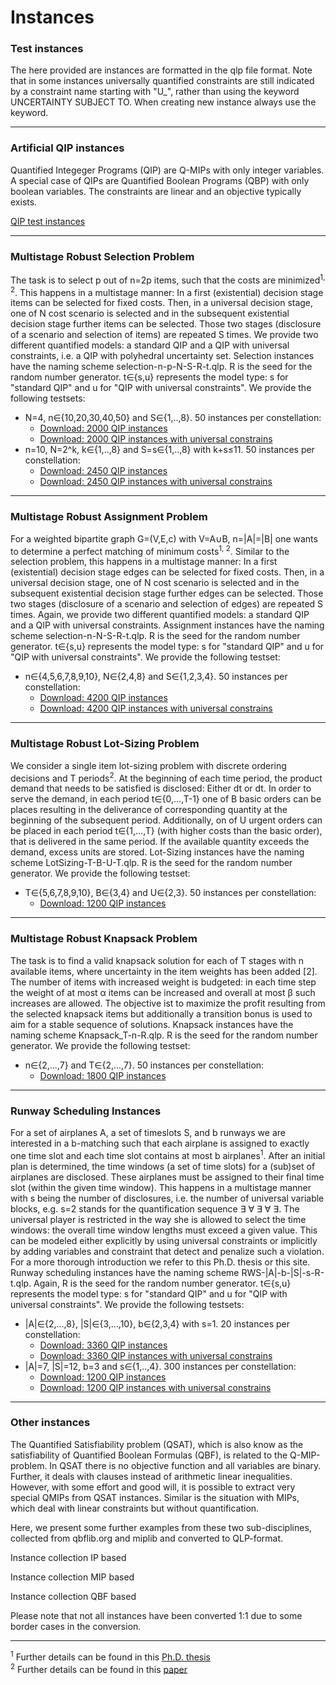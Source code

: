 # Instances

<!-- ![HomePic](images/HomePic.png) -->

### Test instances

The here provided are instances are formatted in the  qlp file format. Note that in some instances universally quantified constraints are still indicated by a constraint name starting with "U_", rather than using the keyword UNCERTAINTY SUBJECT TO. When creating new instance always use the keyword.

---

### Artificial QIP instances

Quantified Integeger Programs (QIP) are Q-MIPs with only integer variables. A special case of QIPs are Quantified Boolean Programs (QBP) with only boolean variables. The constraints are linear and an objective typically exists.

<a href="../downloads/instances/mrsp/QIP.tar.gz" download>QIP test instances</a>

---

### Multistage Robust Selection Problem

The task is to select p out of n=2p items, such that the costs are minimized<sup>1, 2</sup>. This happens in a multistage manner: In a first (existential) decision stage items can be selected for fixed costs. Then, in a universal decision stage, one of N cost scenario is selected and in the subsequent existential decision stage further items can be selected. Those two stages (disclosure of a scenario and selection of items) are repeated S times. We provide two different quantified models: a standard QIP and a QIP with universal constraints, i.e. a QIP with polyhedral uncertainty set. Selection instances have the naming scheme selection-n-p-N-S-R-t.qlp. R is the seed for the random number generator. t∈{s,u} represents the model type: s for "standard QIP" and u for "QIP with universal constraints". We provide the following testsets:

* N=4, n∈{10,20,30,40,50} and S∈{1,..,8}. 50 instances per constellation:
    * <a href="/../downloads/instances/mrsp/Selection_QIP_4Scenarios.zip" download>Download: 2000 QIP instances</a>
    * <a href="/../downloads/instances/mrsp/Selection_QIPPU_4Scenarios.zip" download>Download: 2000 QIP instances with universal constrains</a>
* n=10, N=2^k, k∈{1,..,8} and S=s∈{1,..,8} with k+s≤11. 50 instances per constellation:
    * <a href="/../downloads/instances/mrsp/Selection_QIP_10items.zip" download>Download: 2450 QIP instances</a>
    * <a href="/../downloads/instances/mrsp/Selection_QIPPU_10items.zip" download>Download: 2450 QIP instances with universal constrains</a>

---

### Multistage Robust Assignment Problem

For a weighted bipartite graph G=(V,E,c) with V=A∪B, n=|A|=|B| one wants to determine a perfect matching of minimum costs<sup>1, 2</sup>. Similar to the selection problem, this happens in a multistage manner: In a first (existential) decision stage edges can be selected for fixed costs. Then, in a universal decision stage, one of N cost scenario is selected and in the subsequent existential decision stage further edges can be selected. Those two stages (disclosure of a scenario and selection of edges) are repeated S times. Again, we provide two different quantified models: a standard QIP and a QIP with universal constraints. Assignment instances have the naming scheme selection-n-N-S-R-t.qlp. R is the seed for the random number generator. t∈{s,u} represents the model type: s for "standard QIP" and u for "QIP with universal constraints". We provide the following testset:

* n∈{4,5,6,7,8,9,10}, N∈{2,4,8} and S∈{1,2,3,4}. 50 instances per constellation:
    * <a href="/../downloads/instances/mrap/Assignment_QIP.zip" download>Download: 4200 QIP instances</a>
    * <a href="/../downloads/instances/mrap/Assignment_QIPPU.zip" download>Download: 4200 QIP instances with universal constrains</a>

---

### Multistage Robust Lot-Sizing Problem

We consider a single item lot-sizing problem with discrete ordering decisions and T periods<sup>2</sup>. At the beginning of each time period, the product demand that needs to be satisfied is disclosed: Either dt or dt. In order to serve the demand, in each period t∈{0,...,T-1} one of B basic orders can be places resulting in the deliverance of corresponding quantity at the beginning of the subsequent period. Additionally, on of U urgent orders can be placed in each period t∈{1,...,T} (with higher costs than the basic order), that is delivered in the same period. If the available quantity exceeds the demand, excess units are stored. Lot-Sizing instances have the naming scheme LotSizing-T-B-U-T.qlp. R is the seed for the random number generator. We provide the following testset:

* T∈{5,6,7,8,9,10}, B∈{3,4} and U∈{2,3}. 50 instances per constellation:
    * <a href="/../downloads/instances/mrlsp/LotSizingInstances.zip" download>Download: 1200 QIP instances</a>

---

### Multistage Robust Knapsack Problem

The task is to find a valid knapsack solution for each of T stages with n available items, where uncertainty in the item weights has been added [2]. The number of items with increased weight is budgeted: in each time step the weight of at most α items can be increased and overall at most β such increases are allowed. The objective ist to maximize the profit resulting from the selected knapsack items but additionally a transition bonus is used to aim for a stable sequence of solutions. Knapsack instances have the naming scheme Knapsack_T-n-R.qlp. R is the seed for the random number generator. We provide the following testset:

* n∈{2,...,7} and T∈{2,...,7}. 50 instances per constellation:
    * <a href="/../downloads/instances/mrkp/KnapsackInstances.zip" download>Download: 1800 QIP instances</a>

---

### Runway Scheduling Instances

For a set of airplanes A, a set of timeslots S, and b runways we are interested in a b-matching such that each airplane is assigned to exactly one time slot and each time slot contains at most b airplanes<sup>1</sup>. After an initial plan is determined, the time windows (a set of time slots) for a (sub)set of airplanes are disclosed. These airplanes must be assigned to their final time slot (within the given time window). This happens in a multistage manner with s being the number of disclosures, i.e. the number of universal variable blocks, e.g. s=2 stands for the quantification sequence ∃ ∀ ∃ ∀ ∃. The universal player is restricted in the way she is allowed to select the time windows: the overall time window lengths must exceed a given value. This can be modeled either explicitly by using universal constraints or implicitly by adding variables and constraint that detect and penalize such a violation. For a more thorough introduction we refer to this Ph.D. thesis or this site. Runway scheduling instances have the naming scheme RWS-|A|-b-|S|-s-R-t.qlp. Again, R is the seed for the random number generator. t∈{s,u} represents the model type: s for "standard QIP" and u for "QIP with universal constraints". We provide the following testsets:

* |A|∈{2,...,8}, |S|∈{3,...,10}, b∈{2,3,4} with s=1. 20 instances per constellation:
    * <a href="/../downloads/instances/rsi/RWS_SingleStage_s.zip" download>Download: 3360 QIP instances</a>
    * <a href="/../downloads/instances/rsi/RWS_SingleStage_u.zip" download>Download: 3360 QIP instances with universal constrains</a>
* |A|=7, |S|=12, b=3 and s∈{1,..,4}. 300 instances per constellation:
    * <a href="/../downloads/instances/rsi/RWS_A7_b3_S12_s.zip" download>Download: 1200 QIP instances</a>
    * <a href="/../downloads/instances/rsi/RWS_A7_b3_S12_u.zip" download>Download: 1200 QIP instances with universal constrains</a>

---

### Other instances

The Quantified Satisfiability problem (QSAT), which is also know as the satisfiability of Quantified Boolean Formulas (QBF), is related to the Q-MIP-problem. In QSAT there is no objective function and all variables are binary. Further, it deals with clauses instead of arithmetic linear inequalities. However, with some effort and good will, it is possible to extract very special QMIPs from QSAT instances. Similar is the situation with MIPs, which deal with linear constraints but without quantification.

Here, we present some further examples from these two sub-disciplines, collected from qbflib.org and miplib and converted to QLP-format. 


Instance collection IP based

Instance collection MIP based

Instance collection QBF based

Please note that not all instances have been converted 1:1 due to some border cases in the conversion.

---

<sup>1</sup> Further details can be found in this <a href=https://dspace.ub.uni-siegen.de/handle/ubsi/1705 target="_blank">Ph.D. thesis</a> <br>
<sup>2</sup> Further details can be found in this <a href=https://www.sciencedirect.com/science/article/pii/S0305054821001908?via%3Dihub target="_blank">paper</a>
